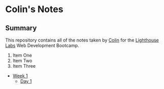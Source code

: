 # Colin's Notes

## Summary 

This repository contains all of the notes taken by [Colin](https://github.com/colinpoon) for the [Lighthouse Labs](https://www.lighthouselabs.ca/) Web Development Bootcamp.

1. Item One 
2. Item Two
3. Item Three

* [Week 1](/Week_1)
  * [Day 1](/Week_1/Day_1)

